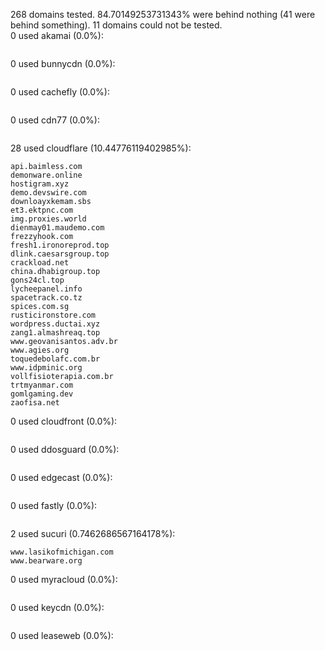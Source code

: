 268 domains tested. 84.70149253731343% were behind nothing (41 were behind something). 11 domains could not be tested.<br>
0 used akamai (0.0%):
```

```

0 used bunnycdn (0.0%):
```

```

0 used cachefly (0.0%):
```

```

0 used cdn77 (0.0%):
```

```

28 used cloudflare (10.44776119402985%):
```
api.baimless.com
demonware.online
hostigram.xyz
demo.devswire.com
downloayxkemam.sbs
et3.ektpnc.com
img.proxies.world
dienmay01.maudemo.com
frezzyhook.com
fresh1.ironoreprod.top
dlink.caesarsgroup.top
crackload.net
china.dhabigroup.top
gons24cl.top
lycheepanel.info
spacetrack.co.tz
spices.com.sg
rusticironstore.com
wordpress.ductai.xyz
zang1.almashreaq.top
www.geovanisantos.adv.br
www.agies.org
toquedebolafc.com.br
www.idpminic.org
vollfisioterapia.com.br
trtmyanmar.com
gomlgaming.dev
zaofisa.net
```

0 used cloudfront (0.0%):
```

```

0 used ddosguard (0.0%):
```

```

0 used edgecast (0.0%):
```

```

0 used fastly (0.0%):
```

```

2 used sucuri (0.7462686567164178%):
```
www.lasikofmichigan.com
www.bearware.org
```

0 used myracloud (0.0%):
```

```

0 used keycdn (0.0%):
```

```

0 used leaseweb (0.0%):
```

```
